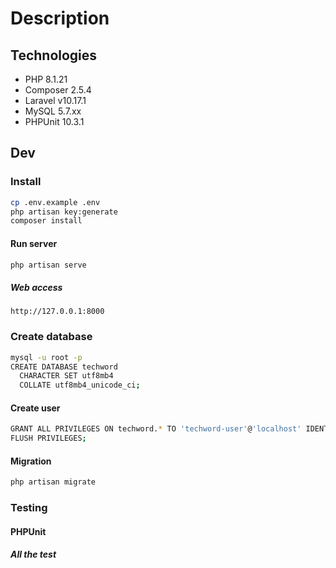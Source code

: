 # Description

## Technologies

-   PHP 8.1.21
-   Composer 2.5.4
-   Laravel v10.17.1
-   MySQL 5.7.xx
-   PHPUnit 10.3.1

## Dev

### Install

```bash
cp .env.example .env
php artisan key:generate
composer install
```

#### Run server

```bash
php artisan serve
```

##### Web access

```
http://127.0.0.1:8000
```

### Create database

```bash
mysql -u root -p
CREATE DATABASE techword
  CHARACTER SET utf8mb4
  COLLATE utf8mb4_unicode_ci;
```

#### Create user

```bash
GRANT ALL PRIVILEGES ON techword.* TO 'techword-user'@'localhost' IDENTIFIED BY 'xxxxxx';
FLUSH PRIVILEGES;
```

#### Migration

```bash
php artisan migrate
```

### Testing

#### PHPUnit

##### All the test

```bash

```
